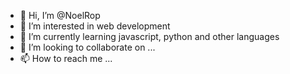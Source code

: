 - 👋 Hi, I’m @NoelRop
- 👀 I’m interested in web development
- 🌱 I’m currently learning javascript, python and other languages
- 💞️ I’m looking to collaborate on ...
- 📫 How to reach me ...

<!---
NoelRop/NoelRop is a ✨ special ✨ repository because its `README.md` (this file) appears on your GitHub profile.
You can click the Preview link to take a look at your changes.
--->
